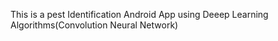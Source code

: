 This is a pest Identification Android App using Deeep Learning Algorithms(Convolution Neural Network)
